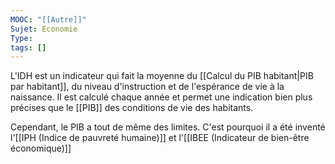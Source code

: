 ```yaml
---
MOOC: "[[Autre]]"
Sujet: Economie
Type: 
tags: []
---
```

L'IDH est un indicateur qui fait la moyenne du [[Calcul du PIB habitant|PIB par habitant]], du niveau d'instruction et de l'espérance de vie à la naissance. Il est calculé chaque année et permet une indication bien plus précises que le [[PIB]] des conditions de vie des habitants.

Cependant, le PIB a tout de même des limites. C'est pourquoi il a été inventé l'[[IPH (Indice de pauvreté humaine)]] et l'[[IBEE (Indicateur de bien-être économique)]]
